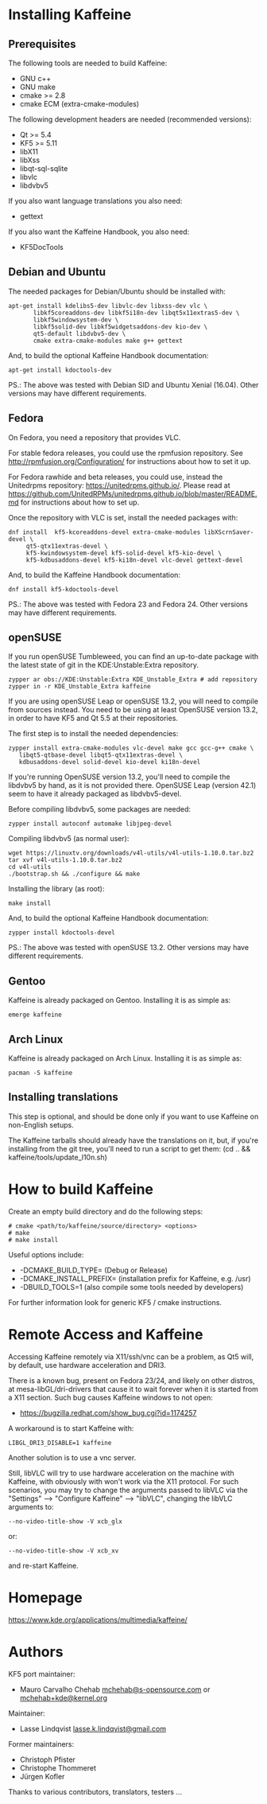 Installing Kaffeine
===================

Prerequisites
-------------

The following tools are needed to build Kaffeine:

* GNU c++
* GNU make
* cmake >= 2.8
* cmake ECM (extra-cmake-modules)

The following development headers are needed (recommended versions):

* Qt >= 5.4
* KF5 >= 5.11
* libX11
* libXss
* libqt-sql-sqlite
* libvlc
* libdvbv5

If you also want language translations you also need:

* gettext

If you also want the Kaffeine Handbook, you also need:

* KF5DocTools

Debian and Ubuntu
-----------------

The needed packages for Debian/Ubuntu should be installed with:

    apt-get install kdelibs5-dev libvlc-dev libxss-dev vlc \
		   libkf5coreaddons-dev libkf5i18n-dev libqt5x11extras5-dev \
		   libkf5windowsystem-dev \
		   libkf5solid-dev libkf5widgetsaddons-dev kio-dev \
		   qt5-default libdvbv5-dev \
		   cmake extra-cmake-modules make g++ gettext

And, to build the optional Kaffeine Handbook documentation:

    apt-get install kdoctools-dev

PS.: The above was tested with Debian SID and Ubuntu Xenial (16.04).
     Other versions may have different requirements.

Fedora
------

On Fedora, you need a repository that provides VLC.

For stable fedora releases, you could use the rpmfusion repository.
See <http://rpmfusion.org/Configuration/> for instructions about how
to set it up.

For Fedora rawhide and beta releases, you could use, instead the
Unitedrpms repository: <https://unitedrpms.github.io/>. Please read
at <https://github.com/UnitedRPMs/unitedrpms.github.io/blob/master/README.md>
for instructions about how to set up.

Once the repository with VLC is set, install the needed packages
with:

    dnf install  kf5-kcoreaddons-devel extra-cmake-modules libXScrnSaver-devel \
		 qt5-qtx11extras-devel \
		 kf5-kwindowsystem-devel kf5-solid-devel kf5-kio-devel \
		 kf5-kdbusaddons-devel kf5-ki18n-devel vlc-devel gettext-devel

And, to build the Kaffeine Handbook documentation:

    dnf install kf5-kdoctools-devel

PS.: The above was tested with Fedora 23 and Fedora 24.
Other versions may have different requirements.

openSUSE
--------

If you run openSUSE Tumbleweed, you can find an up-to-date package with the
latest state of git in the KDE:Unstable:Extra repository.

    zypper ar obs://KDE:Unstable:Extra KDE_Unstable_Extra # add repository
    zypper in -r KDE_Unstable_Extra kaffeine

If you are using openSUSE Leap or openSUSE 13.2, you will need to compile from
sources instead.  You need to be using at least OpenSUSE version 13.2, in order to have
KF5 and Qt 5.5 at their repositories.

The first step is to install the needed dependencies:

    zypper install extra-cmake-modules vlc-devel make gcc gcc-g++ cmake \
	   libqt5-qtbase-devel libqt5-qtx11extras-devel \
	   kdbusaddons-devel solid-devel kio-devel ki18n-devel

If you're running OpenSUSE version 13.2, you'll need to compile the
libdvbv5 by hand, as it is not provided there. OpenSUSE Leap
(version 42.1) seem to have it already packaged as libdvbv5-devel.

Before compiling libdvbv5, some packages are needed:

	zypper install autoconf automake libjpeg-devel

Compiling libdvbv5 (as normal user):

	wget https://linuxtv.org/downloads/v4l-utils/v4l-utils-1.10.0.tar.bz2
	tar xvf v4l-utils-1.10.0.tar.bz2
	cd v4l-utils
	./bootstrap.sh && ./configure && make

Installing the library (as root):

	make install

And, to build the optional Kaffeine Handbook documentation:

	zypper install kdoctools-devel

PS.: The above was tested with openSUSE 13.2.
     Other versions may have different requirements.

Gentoo
------

Kaffeine is already packaged on Gentoo. Installing it is as
simple as:

	emerge kaffeine

Arch Linux
----------

Kaffeine is already packaged on Arch Linux. Installing it is as
simple as:

	pacman -S kaffeine

Installing translations
-----------------------

This step is optional, and should be done only if you want to
use Kaffeine on non-English setups.

The Kaffeine tarballs should already have the translations on it,
but, if you're installing from the git tree, you'll need to run a
script to get them:
	(cd .. && kaffeine/tools/update_l10n.sh)

How to build Kaffeine
=====================

Create an empty build directory and do the following steps:

	# cmake <path/to/kaffeine/source/directory> <options>
	# make
	# make install

Useful options include:

* -DCMAKE_BUILD_TYPE=<type> (Debug or Release)
* -DCMAKE_INSTALL_PREFIX=<path> (installation prefix for Kaffeine, e.g. /usr)
* -DBUILD_TOOLS=1 (also compile some tools needed by developers)

For further information look for generic KF5 / cmake instructions.

Remote Access and Kaffeine
==========================

Accessing Kaffeine remotely via X11/ssh/vnc can be a problem, as Qt5 will,
by default, use hardware acceleration and DRI3.

There is a known bug, present on Fedora 23/24, and likely on other distros,
at mesa-libGL/dri-drivers that cause it to wait forever when it is started
from a X11 section. Such bug causes Kaffeine windows to not open:

* <https://bugzilla.redhat.com/show_bug.cgi?id=1174257>

A workaround is to start Kaffeine with:

	LIBGL_DRI3_DISABLE=1 kaffeine

Another solution is to use a vnc server.

Still, libVLC will try to use hardware acceleration on the machine with
Kaffeine, with obviously with won't work via the X11 protocol. For such
scenarios, you may try to change the arguments passed to libVLC via the
"Settings" -->  "Configure Kaffeine" -->  "libVLC", changing the libVLC
arguments to:

	--no-video-title-show -V xcb_glx
or:

	--no-video-title-show -V xcb_xv

and re-start Kaffeine.

Homepage
========

<https://www.kde.org/applications/multimedia/kaffeine/>

Authors
=======

KF5 port maintainer:

* Mauro Carvalho Chehab <mchehab@s-opensource.com> or <mchehab+kde@kernel.org>

Maintainer:

* Lasse Lindqvist <lasse.k.lindqvist@gmail.com>

Former maintainers:

* Christoph Pfister
* Christophe Thommeret
* Jürgen Kofler

Thanks to various contributors, translators, testers ...
